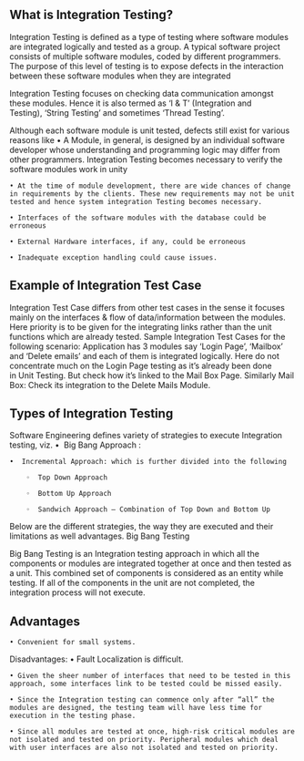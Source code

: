 ## What is Integration Testing?

Integration Testing is defined as a type of testing where software modules are integrated logically and tested as a group. A typical software project consists of multiple software modules, coded by different programmers. The purpose of this level of testing is to expose defects in the interaction between these software modules when they are integrated

Integration Testing focuses on checking data communication amongst these modules. Hence it is also termed as ‘I & T’ (Integration and Testing), ‘String Testing’ and sometimes ‘Thread Testing’.

Although each software module is unit tested, defects still exist for various reasons like
    • A Module, in general, is designed by an individual software developer whose understanding and programming logic may differ from other programmers. Integration Testing becomes necessary to verify the software modules work in unity

    • At the time of module development, there are wide chances of change in requirements by the clients. These new requirements may not be unit tested and hence system integration Testing becomes necessary.

    • Interfaces of the software modules with the database could be erroneous

    • External Hardware interfaces, if any, could be erroneous

    • Inadequate exception handling could cause issues.

## Example of Integration Test Case

Integration Test Case differs from other test cases in the sense it focuses mainly on the interfaces & flow of data/information between the modules. Here priority is to be given for the integrating links rather than the unit functions which are already tested.
Sample Integration Test Cases for the following scenario: Application has 3 modules say ‘Login Page’, ‘Mailbox’ and ‘Delete emails’ and each of them is integrated logically.
Here do not concentrate much on the Login Page testing as it’s already been done in Unit Testing. But check how it’s linked to the Mail Box Page.
Similarly Mail Box: Check its integration to the Delete Mails Module.

## Types of Integration Testing

Software Engineering defines variety of strategies to execute Integration testing, viz.
    •  Big Bang Approach :

    •  Incremental Approach: which is further divided into the following

        ◦  Top Down Approach

        ◦  Bottom Up Approach

        ◦  Sandwich Approach – Combination of Top Down and Bottom Up
Below are the different strategies, the way they are executed and their limitations as well advantages.
Big Bang Testing

Big Bang Testing is an Integration testing approach in which all the components or modules are integrated together at once and then tested as a unit. This combined set of components is considered as an entity while testing. If all of the components in the unit are not completed, the integration process will not execute.

## Advantages

    • Convenient for small systems.
Disadvantages:
    • Fault Localization is difficult.

    • Given the sheer number of interfaces that need to be tested in this approach, some interfaces link to be tested could be missed easily.

    • Since the Integration testing can commence only after “all” the modules are designed, the testing team will have less time for execution in the testing phase.

    • Since all modules are tested at once, high-risk critical modules are not isolated and tested on priority. Peripheral modules which deal with user interfaces are also not isolated and tested on priority.
